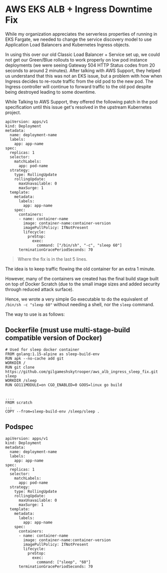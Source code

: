 # AWS EKS ALB + Ingress Downtime Fix

While my organization appreciates the serverless properties of running in EKS Fargate, we needed to change the service discovery model to use Application Load Balancers and Kubernetes Ingress objects.

In using this over our old Classic Load Balancer + Service set up, we could not get our Green/Blue rollouts to work properly on low pod instance deployments (we were seeing Gateway 504 HTTP Status codes from 20 seconds to around 2 minutes). After talking with AWS Support, they helped us understand that this was not an EKS issue, but a problem with how when Ingress decides to re-route traffic from the old pod to the new pod. The Ingress controller will continue to forward traffic to the old pod despite being destroyed leading to some downtime.

While Talking to AWS Support, they offered the following patch in the pod specification until this issue get's resolved in the upstream Kubernetes project.

```
apiVersion: apps/v1
kind: Deployment
metadata:
  name: deployment-name
  labels:
    app: app-name
spec:
  replicas: 1
  selector:
    matchLabels:
      app: pod-name
  strategy:
    type: RollingUpdate
    rollingUpdate:
      maxUnavailable: 0
      maxSurge: 1
  template:
    metadata:
      labels:
        app: app-name
    spec:
      containers:
      - name: container-name
        image: container-name:container-version
        imagePullPolicy: IfNotPresent
        lifecycle:
          preStop:
            exec:
              command: ["/bin/sh", "-c", "sleep 60"]
      terminationGracePeriodSeconds: 70
```

> Where the fix is in the last 5 lines.

The idea is to keep traffic flowing the old container for an extra 1 minute.

However, many of the containers we created has the final build stage built on top of Docker Scratch (due to the small image sizes and added security through reduced attack surface).

Hence, we wrote a very simple Go executable to do the equivalent of `/bin/sh -c "sleep 60"` without needing a shell, nor the `sleep` command.

The way to use is as follows:

## Dockerfile (must use multi-stage-build compatible version of Docker)
```
# Used for sleep docker container
FROM golang:1.15-alpine as sleep-build-env
RUN apk --no-cache add git
WORKDIR /
RUN git clone https://github.com/gilgameshskytrooper/aws_alb_ingress_sleep_fix.git sleep
WORKDIR /sleep
RUN GO111MODULE=on CGO_ENABLED=0 GOOS=linux go build


....
FROM scratch
...
COPY --from=sleep-build-env /sleep/sleep .
```

## Podspec

```
apiVersion: apps/v1
kind: Deployment
metadata:
  name: deployment-name
  labels:
    app: app-name
spec:
  replicas: 1
  selector:
    matchLabels:
      app: pod-name
  strategy:
    type: RollingUpdate
    rollingUpdate:
      maxUnavailable: 0
      maxSurge: 1
  template:
    metadata:
      labels:
        app: app-name
    spec:
      containers:
      - name: container-name
        image: container-name:container-version
        imagePullPolicy: IfNotPresent
        lifecycle:
          preStop:
            exec:
              command: ["sleep", "60"]
      terminationGracePeriodSeconds: 70
```
